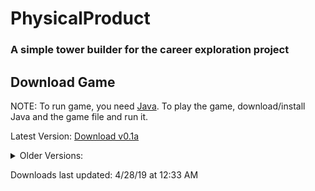# PhysicalProduct
### A simple tower builder for the career exploration project

## Download Game

NOTE: To run game, you need [Java](https://www.java.com/en/). To play the game, download/install Java and the game file and run it.

Latest Version: [Download v0.1a](https://drive.google.com/open?id=1qHO1c5BoXHSAQNI604c7_QWvwnozxG1y)

<details>
<summary>Older Versions:</summary><p>

N/A

</p></details>

Downloads last updated: 4/28/19 at 12:33 AM
